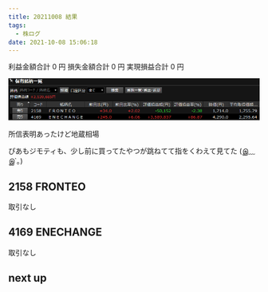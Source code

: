 ```yaml
---
title: 20211008 結果
tags:
  - 株ログ
date: 2021-10-08 15:06:18
---
```


利益金額合計 0 円
損失金額合計 0 円
実現損益合計 0 円

![i](/kab/img/20211008000.png)

所信表明あったけど地蔵相場

ぴあもジモティも、少し前に買ってたやつが跳ねてて指をくわえて見てた (இ﹏இ`｡)

## 2158 FRONTEO

取引なし

## 4169 ENECHANGE

取引なし

## next up

